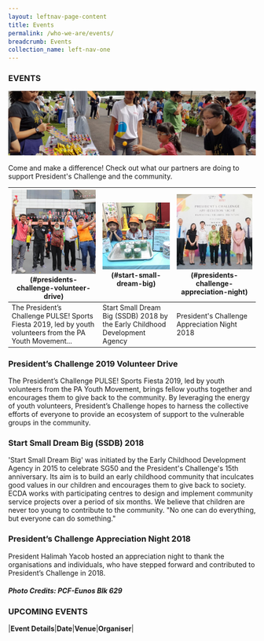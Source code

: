 ```yaml
---
layout: leftnav-page-content
title: Events
permalink: /who-we-are/events/
breadcrumb: Events
collection_name: left-nav-one
---
```


### EVENTS

![Event Top Banner](/images/event-top-banner.jpg "Event Top Banner")

Come and make a difference! Check out what our partners are doing to support President's Challenge and the community.

|![President’s Challenge PULSE! Sports Fiesta 2019](/images/IMG-20190720-WA0018v1.jpg)(#presidents-challenge-volunteer-drive)|![Start Small Dream Big (SSDB) 2018](/images/PCF-Eunos_1.jpg)(#start-small-dream-big)|![President's Challenge Appreciation Night 2018](/images/President-s-Challenge-Appreciation-Night.jpg)(#presidents-challenge-appreciation-night)|
|--------------|------------------|-----------------------|
|The President’s Challenge PULSE! Sports Fiesta 2019, led by youth volunteers from the PA Youth Movement...|Start Small Dream Big (SSDB) 2018 by the Early Childhood Development Agency|President's Challenge Appreciation Night 2018|



### President’s Challenge 2019 Volunteer Drive
The President’s Challenge PULSE! Sports Fiesta 2019, led by youth volunteers from the PA Youth Movement, brings fellow youths together and encourages them to give back to the community. By leveraging the energy of youth volunteers, President’s Challenge hopes to harness the collective efforts of everyone to provide an ecosystem of support to the vulnerable groups in the community.


### Start Small Dream Big (SSDB) 2018
'Start Small Dream Big' was initiated by the Early Childhood Development Agency in 2015 to celebrate SG50 and the President's Challenge's 15th anniversary. Its aim is to build an early childhood community that inculcates good values in our children and encourages them to give back to society. ECDA works with participating centres to design and implement community service projects over a period of six months. We believe that children are never too young to contribute to the community. "No one can do everything, but everyone can do something." 


### President’s Challenge Appreciation Night 2018
President Halimah Yacob hosted an appreciation night to thank the organisations and individuals, who have stepped forward and contributed to President’s Challenge in 2018. 


##### Photo Credits: PCF-Eunos Blk 629


### UPCOMING EVENTS

|**Event Details**|**Date**|**Venue**|**Organiser**|
